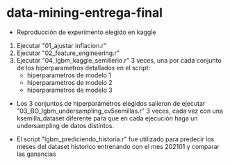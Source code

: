 # data-mining-entrega-final

- Reproducción de experimento elegido en kaggle

1. Ejecutar "01_ajustar inflacion.r"
2. Ejecutar "02_feature_engineering.r"
3. Ejecutar "04_lgbm_kaggle_semillerio.r" 3 veces, una por cada conjunto de los hiperparametros detallados en el script:
	- hiperparametros de modelo 1
	- hiperparametros de modelo 2
	- hiperparametros de modelo 3

- Los 3 conjuntos de hiperparámetros elegidos salieron de ejecutar "03_BO_lgbm_undersampling_cv5semillas.r" 3 veces, cada vez con una ksemilla_dataset diferente para que en cada ejecución haga un undersampling de datos distintos.

- El script "lgbm_prediciendo_historia.r" fue utilizado para predecir los meses del dataset historico entrenando con el mes 202101 y comparar las ganancias
